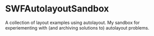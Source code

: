 SWFAutolayoutSandbox
====================

A collection of layout examples using autolayout. My sandbox for experiementing with (and archiving solutions to) autolayout problems.
